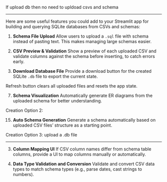 If upload db then no need to upldoad csvs and schema



-----------
Here are some useful features you could add to your Streamlit app for building and querying SQLite databases from CSVs and schemas:

1. **Schema File Upload**
   Allow users to upload a `.sql` file with schema instead of pasting text. This makes managing large schemas easier.

2. **CSV Preview & Validation**
   Show a preview of each uploaded CSV and validate columns against the schema before inserting, to catch errors early.

5. **Download Database File**
   Provide a download button for the created SQLite `.db` file to export the current state.

Refresh button clears all uploaded files and resets the app state.

7.  **Schema Visualization**
    Automatically generate ER diagrams from the uploaded schema for better understanding.


Creation Option 2: 

15. **Auto Schema Generation**
    Generate a schema automatically based on uploaded CSV files’ structure as a starting point.

Creation Option 3:
upload a .db file


---------------------------

3. **Column Mapping UI**
   If CSV column names differ from schema table columns, provide a UI to map columns manually or automatically.

4. **Data Type Validation and Conversion**
   Validate and convert CSV data types to match schema types (e.g., parse dates, cast strings to numbers).
